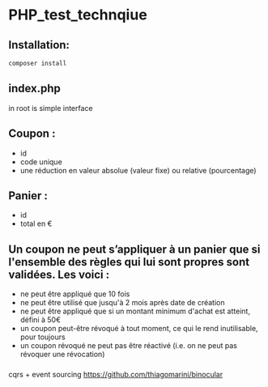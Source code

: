 # PHP_test_technqiue

## Installation:
```sh
composer install
```

## index.php
in root is simple interface

## Coupon :
- id
- code unique
- une réduction en valeur absolue (valeur fixe) ou relative
(pourcentage)
## Panier :
- id
- total en €
## Un coupon ne peut s’appliquer à un panier que si l'ensemble des règles qui lui sont propres sont validées. Les voici :
- ne peut être appliqué que 10 fois
- ne peut être utilisé que jusqu'à 2 mois après date de création
- ne peut être appliqué que si un montant minimum d'achat est
atteint, défini à 50€
- un coupon peut-être révoqué à tout moment, ce qui le rend
inutilisable, pour toujours
- un coupon révoqué ne peut pas être réactivé (i.e. on ne peut
pas révoquer une révocation)

###
cqrs + event sourcing
https://github.com/thiagomarini/binocular
